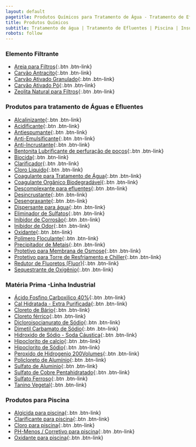 ```yaml
---
layout: default
pagetitle: Produtos Químicos para Tratamento de Água - Tratamento de Efluente
title: Produtos Químicos
subtitle: Tratamento de água | Tratamento de Efluentes | Piscina | Insumos industriais
robots: follow
---
```

### Elemento Filtrante

- [Areia para Filtros](areia-para-filtros.html){:.btn .btn-link}
- [Carvão Antracito](carvao-antracito.html){:.btn .btn-link}
- [Carvão Ativado Granulado](carvao-ativado-vegetal-granulado.html){:.btn .btn-link}
- [Carvão Ativado Pó](carvao-ativado-po.html){:.btn .btn-link}
- [Zeolita Natural para Filtros](zeolita-para-filtro-de-agua.html){:.btn .btn-link}

### Produtos para tratamento de Águas e Efluentes

- [Alcalinizante](alcalinizante-corretor-ph.html){:.btn .btn-link}
- [Acidificante](acidificante.html){:.btn .btn-link}
- [Antiespumante](antiespumante.html){:.btn .btn-link}
- [Anti-Emulsificante](anti-emulsificante-efluentes.html){:.btn .btn-link}
- [Anti-Incrustante](anti-incrustante.html){:.btn .btn-link}
- [Bentonita Lubrificante de perfuração de poços](lubrificante-perfuracao-pocos.html){:.btn .btn-link}
- [Biocida](biocida.html){:.btn .btn-link}
- [Clarificador](clarificador-agua-efluentes.html){:.btn .btn-link}
- [Cloro Liquido](cloro-liquido.html){:.btn .btn-link}
- [Coagulante para Tratamento de Água](coagulante-para-tratamento-de-agua-efluentes.html){:.btn .btn-link}
- [Coagulante Orgânico Biodegradável](coagulante-organico-biodegradavel.html){:.btn .btn-link}
- [Descomplexante para efluentes](descomplexante.html){:.btn .btn-link}
- [Desincrustante](desincrustante.html){:.btn .btn-link}
- [Desengraxante](desengraxante.html){:.btn .btn-link}
- [Dispersante para água](dispersante-para-agua-torre-resfriamento.html){:.btn .btn-link}
- [Eliminador de Sulfatos](eliminador-de-sulfatos.html){:.btn .btn-link}
- [Inibidor de Corrosão](inibidor-de-corrosao.html){:.btn .btn-link}
- [Inibidor de Odor](inibidor-de-odor.html){:.btn .btn-link}
- [Oxidante](oxidante-efluentes.html){:.btn .btn-link}
- [Polímero Floculante](polieletrolito-polimero-floculante.html){:.btn .btn-link}
- [Precipitador de Metais](precipitador-de-metais.html){:.btn .btn-link}
- [Protetivo para Membrana de Osmose](protetivo-membrana-osmose.html){:.btn .btn-link}
- [Protetivo para Torre de Resfriamento e Chiller](protetivo-para-torre-de-resfriamento-agua-gelada.html){:.btn .btn-link}
- [Redutor de Fluoretos (Fluor)](redutor-de-fluoretos.html){:.btn .btn-link}
- [Sequestrante de Oxigênio](sequestrante-de-oxigenio.html){:.btn .btn-link}

### Matéria Prima -Linha Industrial 

- [Ácido Fosfino Carboxilico 40%](acido-fosfino-carboxilico.html){:.btn .btn-link}
- [Cal Hidratada - Extra Purificada](cal-hidratada.html){:.btn .btn-link}
- [Cloreto de Bário](cloreto-de-bario.html){:.btn .btn-link}
- [Cloreto férrico](cloreto-ferrico.html){:.btn .btn-link}
- [Dicloroisocianurato de Sódio](dicloroisocianurato-dicloro.html){:.btn .btn-link}
- [Dimetil Carbamato de Sódio](dimetil-carbamato-sodio.html){:.btn .btn-link}
- [Hidroxido de Sódio - Soda Cáustica](hidroxido-de-sodio-soda-caustica.html){:.btn .btn-link}
- [Hipoclorito de calcio](hipoclorito-de-calcio.html){:.btn .btn-link}
- [Hipoclorito de Sódio](hipoclorito-de-sodio.html){:.btn .btn-link}
- [Peroxido de Hidrogenio 200Volumes](peroxido-de-hidrogenio.html){:.btn .btn-link}
- [Policloreto de Alumínio](policloreto-de-aluminio.html){:.btn .btn-link}
- [Sulfato de Aluminio](sulfato-de-aluminio.html){:.btn .btn-link}
- [Sulfato de Cobre Pentahidratado](sulfato-de-cobre-pentahidratado.html){:.btn .btn-link}
- [Sulfato Ferroso](sulfato-ferroso.html){:.btn .btn-link}
- [Tanino Vegetal](tanino-vegetal.html){:.btn .btn-link}

### Produtos para Piscina

- [Algicida para piscina](algicida-para-piscina.html){:.btn .btn-link}
- [Clarificante para piscina](clarificante-para-piscina.html){:.btn .btn-link}
- [Cloro para piscina](cloro-para-piscina.html){:.btn .btn-link}
- [PH-Menos / Corretivo para piscina](ph-menos-corretivo-para-piscina.html){:.btn .btn-link}
- [Oxidante para piscina](Oxidante-para-piscina.html){:.btn .btn-link}


